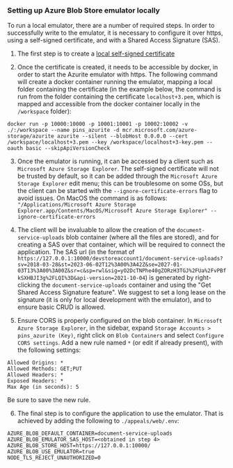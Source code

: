 ### Setting up Azure Blob Store emulator locally

To run a local emulator, there are a number of required steps. In order to successfully write to the emulator, it is necessary to configure it over https, using a self-signed certificate, and with a Shared Access Signature (SAS).

1. The first step is to create a [local self-signed certificate](./self-signed-ssl.md)

2. Once the certificate is created, it needs to be accessible by docker, in order to start the Azurite emulator with https.
   The following command will create a docker container running the emulator, mapping a local folder containing the certificate (in the example below, the command is run from the folder containing the certificate `localhost+3.pem`, which is mapped and accessible from the docker container locally in the `/workspace` folder):

`docker run -p 10000:10000 -p 10001:10001 -p 10002:10002 -v ./:/workspace --name pins_azurite -d mcr.microsoft.com/azure-storage/azurite azurite --silent --blobHost 0.0.0.0 --cert /workspace/localhost+3.pem --key /workspace/localhost+3-key.pem --oauth basic --skipApiVersionCheck`

3. Once the emulator is running, it can be accessed by a client such as `Microsoft Azure Storage Explorer`. The self-signed certificate will not be trusted by default, so it can be added through the `Microsoft Azure Storage Explorer` edit menu; this can be troublesome on some OSs, but the client can be started with the `--ignore-certificate-errors` flag to avoid issues. On MacOS the command is as follows: `"/Applications/Microsoft Azure Storage Explorer.app/Contents/MacOS/Microsoft Azure Storage Explorer" --ignore-certificate-errors`

4. The client will be invaluable to allow the creation of the `document-service-uploads` blob container (where all the files are stored), and for creating a SAS over that container, which will be required to connect the application. The SAS url (in the format of `https://127.0.0.1:10000/devstoreaccount1/document-service-uploads?sv=2018-03-28&st=2023-06-02T12%3A00%3A42Z&se=2027-01-03T13%3A00%3A00Z&sr=c&sp=rwl&sig=yO2DcTNPhe40gZORzH3TGJ%2FUa%2FvPBfkSXHBJI3g%2FLQI%3D&api-version=2021-10-04`) is generated by right-clicking the `document-service-uploads` container and using the "Get Shared Access Signature feature". We suggest to set a long lease on the signature (it is only for local development with the emulator), and to ensure basic CRUD is allowed.

5. Ensure CORS is properly configured on the blob container. In `Microsoft Azure Storage Explorer`, in the sidebar, expand `Storage Accounts > pins_azurite (Key)`, right click on `Blob Containers` and select `Configure CORS settings`. Add a new rule named `*` (or edit if already present), with the following settings:

```
Allowed Origins: *
Allowed Methods: GET;PUT
Allowed Headers: *
Exposed Headers: *
Max Age (in seconds): 5
```

Be sure to save the new rule.

6. The final step is to configure the application to use the emulator. That is achieved by adding the following to `./appeals/web/.env`:

```
AZURE_BLOB_DEFAULT_CONTAINER=document-service-uploads
AZURE_BLOB_EMULATOR_SAS_HOST=<obtained in step 4>
AZURE_BLOB_STORE_HOST=https://127.0.0.1:10000/
AZURE_BLOB_USE_EMULATOR=true
NODE_TLS_REJECT_UNAUTHORIZED=0
```
